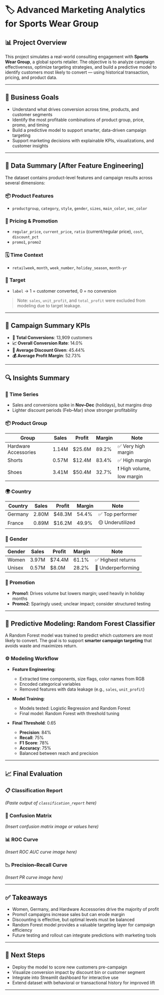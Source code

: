 # 🏷️ Advanced Marketing Analytics for Sports Wear Group

## 📊 Project Overview

This project simulates a real-world consulting engagement with **Sports Wear Group**, a global sports retailer. The objective is to analyze campaign effectiveness, optimize targeting strategies, and build a predictive model to identify customers most likely to convert — using historical transaction, pricing, and product data.

---

## 🎯 Business Goals

- Understand what drives conversion across time, products, and customer segments
- Identify the most profitable combinations of product group, price, promo, and timing
- Build a predictive model to support smarter, data-driven campaign targeting
- Support marketing decisions with explainable KPIs, visualizations, and customer insights

---

## 🧠 Data Summary [After Feature Engineering]

The dataset contains product-level features and campaign results across several dimensions:

### 📦 Product Features
- `productgroup`, `category`, `style`, `gender`, `sizes`, `main_color`, `sec_color`

### 💸 Pricing & Promotion
- `regular_price`, `current_price`, `ratio` (current/regular price), `cost`, `discount_pct`
- `promo1`, `promo2` 

### 🗓️ Time Context
- `retailweek`, `month`, `week_number`, `holiday_season`, `month-yr`

### 🎯 Target
- `label` → 1 = customer converted, 0 = no conversion

> Note: `sales`, `unit_profit`, and `total_profit` were excluded from modeling due to target leakage.

---

## 🧾 Campaign Summary KPIs

- **🧍 Total Conversions**: 13,909 customers
- **📈 Overall Conversion Rate**: 14.0%
- **💸 Average Discount Given**: 45.44%
- **💰 Average Profit Margin**: 52.73%

---

## 🔍 Insights Summary

### 📅 Time Series
- Sales and conversions spike in **Nov–Dec** (holidays), but margins drop
- Lighter discount periods (Feb–Mar) show stronger profitability

### 📦 Product Group
| Group               | Sales   | Profit    | Margin | Note            |
|---------------------|---------|-----------|--------|-----------------|
| Hardware Accessories| 1.14M   | \$25.6M   | 89.2%  | ✅ Very high margin |
| Shorts              | 0.57M   | \$12.4M   | 83.4%  | ✅ High margin |
| Shoes               | 3.41M   | \$50.4M   | 32.7%  | ❗ High volume, low margin |

### 🌍 Country
| Country | Sales  | Profit    | Margin | Note          |
|---------|--------|-----------|--------|---------------|
| Germany | 2.80M  | \$48.3M   | 54.4%  | ✅ Top performer |
| France  | 0.89M  | \$16.2M   | 49.9%  | 🟡 Underutilized |

### 🚻 Gender
| Gender  | Sales  | Profit    | Margin | Note              |
|---------|--------|-----------|--------|-------------------|
| Women   | 3.97M  | \$74.4M   | 61.1%  | ✅ Highest returns |
| Unisex  | 0.57M  | \$8.0M    | 28.2%  | 🔻 Underperforming |

### 🎯 Promotion
- **Promo1**: Drives volume but lowers margin; used heavily in holiday months
- **Promo2**: Sparingly used; unclear impact; consider structured testing

---

## 🤖 Predictive Modeling: Random Forest Classifier

A Random Forest model was trained to predict which customers are most likely to convert. The goal is to support **smarter campaign targeting** that avoids waste and maximizes return.

### ⚙️ Modeling Workflow

- **Feature Engineering**:
  - Extracted time components, size flags, color names from RGB
  - Encoded categorical variables
  - Removed features with data leakage (e.g., `sales`, `unit_profit`)

- **Model Training**:
  - Models tested: Logistic Regression and Random Forest
  - Final model: Random Forest with threshold tuning

- **Final Threshold**: 0.65  
  - **Precision**: 84%  
  - **Recall**: 75% 
  - **F1 Score**: 78% 
  - **Accuracy**: 75%  
  - Balanced between reach and precision

---

## 📈 Final Evaluation

### 📋 Classification Report
_(Paste output of `classification_report` here)_

### 🔲 Confusion Matrix
_(Insert confusion matrix image or values here)_

### 📊 ROC Curve
_(Insert ROC AUC curve image here)_

### 📉 Precision–Recall Curve
_(Insert PR curve image here)_

---

## ✅ Takeaways

- Women, Germany, and Hardware Accessories drive the majority of profit
- Promo1 campaigns increase sales but can erode margin
- Discounting is effective, but optimal levels must be balanced
- Random Forest model provides a valuable targeting layer for campaign efficiency
- Future testing and rollout can integrate predictions with marketing tools

---

## 🚀 Next Steps

- Deploy the model to score new customers pre-campaign
- Visualize conversion impact by discount bin or customer segment
- Integrate into Streamlit dashboard for interactive use
- Extend dataset with behavioral or transactional history for improved lift

---
